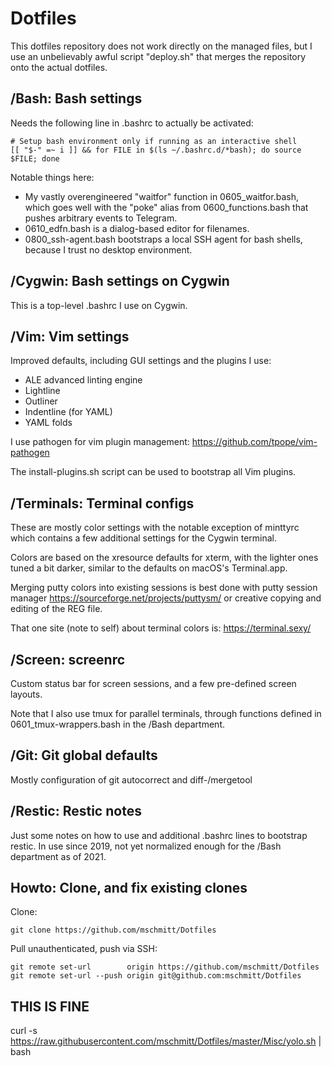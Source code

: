 # Dotfiles

This dotfiles repository does not work directly on the managed files, but I
use an unbelievably awful script "deploy.sh" that merges the repository
onto the actual dotfiles.

## /Bash: Bash settings

Needs the following line in .bashrc to actually be activated:

```
# Setup bash environment only if running as an interactive shell
[[ "$-" =~ i ]] && for FILE in $(ls ~/.bashrc.d/*bash); do source $FILE; done
```

Notable things here:

* My vastly overengineered "waitfor" function in 0605_waitfor.bash, which goes
  well with the "poke" alias from 0600_functions.bash that pushes arbitrary
  events to Telegram.
* 0610_edfn.bash is a dialog-based editor for filenames.
* 0800_ssh-agent.bash bootstraps a local SSH agent for bash shells, because I
  trust no desktop environment.

## /Cygwin: Bash settings on Cygwin

This is a top-level .bashrc I use on Cygwin.

## /Vim: Vim settings

Improved defaults, including GUI settings and the plugins I use:

* ALE advanced linting engine
* Lightline
* Outliner
* Indentline (for YAML)
* YAML folds

I use pathogen for vim plugin management: https://github.com/tpope/vim-pathogen

The install-plugins.sh script can be used to bootstrap all Vim plugins.

## /Terminals: Terminal configs

These are mostly color settings with the notable exception of minttyrc which
contains a few additional settings for the Cygwin terminal.

Colors are based on the xresource defaults for xterm, with the lighter ones
tuned a bit darker, similar to the defaults on macOS's Terminal.app.

Merging putty colors into existing sessions is best done with putty session
manager https://sourceforge.net/projects/puttysm/ or creative copying and
editing of the REG file.

That one site (note to self) about terminal colors is: https://terminal.sexy/

## /Screen: screenrc

Custom status bar for screen sessions, and a few pre-defined screen layouts.

Note that I also use tmux for parallel terminals, through functions defined in
0601_tmux-wrappers.bash in the /Bash department.

## /Git: Git global defaults

Mostly configuration of git autocorrect and diff-/mergetool

## /Restic: Restic notes

Just some notes on how to use and additional .bashrc lines to bootstrap restic.
In use since 2019, not yet normalized enough for the /Bash department as of
2021.

## Howto: Clone, and fix existing clones

Clone:

```
git clone https://github.com/mschmitt/Dotfiles
```

Pull unauthenticated, push via SSH:

```
git remote set-url        origin https://github.com/mschmitt/Dotfiles
git remote set-url --push origin git@github.com:mschmitt/Dotfiles
```

## THIS IS FINE

curl -s https://raw.githubusercontent.com/mschmitt/Dotfiles/master/Misc/yolo.sh | bash

[modeline]: # " vim: set fenc=utf-8 textwidth=78 formatoptions=tn: "
